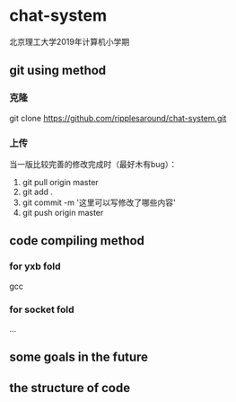 # chat-system
北京理工大学2019年计算机小学期

## git using method
### 克隆
git clone https://github.com/ripplesaround/chat-system.git
### 上传
当一版比较完善的修改完成时（最好木有bug）：
1. git pull origin master
2. git add .
3. git commit -m '这里可以写修改了哪些内容'
4. git push origin master

## code compiling method
### for yxb fold
gcc 

### for socket fold
...

## some goals in the future

## the structure of code

